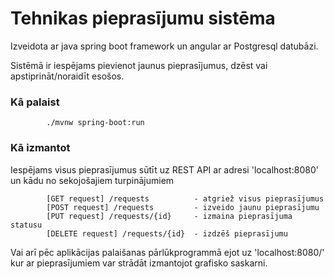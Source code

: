 # Tehnikas pieprasījumu sistēma
Izveidota ar java spring boot framework un angular ar Postgresql datubāzi.

Sistēmā ir iespējams pievienot jaunus pieprasījumus, dzēst vai apstiprināt/noraidīt esošos.

### Kā palaist

            ./mvnw spring-boot:run



### Kā izmantot
Iespējams visus pieprasījumus sūtīt uz REST API ar adresi 'localhost:8080' un kādu no sekojošajiem turpinājumiem

            [GET request] /requests          - atgriež visus pieprasījumus
            [POST request] /requests         - izveido jaunu pieprasījumu
            [PUT request] /requests/{id}     - izmaina pieprasījuma statusu
            [DELETE request] /requests/{id}  - izdzēš pieprasījumu

Vai arī pēc aplikācijas palaišanas pārlūkprogrammā ejot uz 'localhost:8080/' kur ar pieprasījumiem var strādāt izmantojot grafisko saskarni.